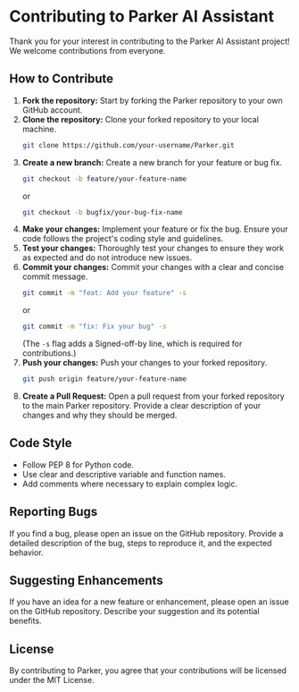 # Contributing to Parker AI Assistant

Thank you for your interest in contributing to the Parker AI Assistant project! We welcome contributions from everyone.

## How to Contribute

1.  **Fork the repository:** Start by forking the Parker repository to your own GitHub account.
2.  **Clone the repository:** Clone your forked repository to your local machine.
    ```bash
    git clone https://github.com/your-username/Parker.git
    ```
3.  **Create a new branch:** Create a new branch for your feature or bug fix.
    ```bash
    git checkout -b feature/your-feature-name
    ```
    or
    ```bash
    git checkout -b bugfix/your-bug-fix-name
    ```
4.  **Make your changes:** Implement your feature or fix the bug. Ensure your code follows the project's coding style and guidelines.
5.  **Test your changes:** Thoroughly test your changes to ensure they work as expected and do not introduce new issues.
6.  **Commit your changes:** Commit your changes with a clear and concise commit message.
    ```bash
    git commit -m "feat: Add your feature" -s
    ```
    or
    ```bash
    git commit -m "fix: Fix your bug" -s
    ```
    (The `-s` flag adds a Signed-off-by line, which is required for contributions.)
7.  **Push your changes:** Push your changes to your forked repository.
    ```bash
    git push origin feature/your-feature-name
    ```
8.  **Create a Pull Request:** Open a pull request from your forked repository to the main Parker repository. Provide a clear description of your changes and why they should be merged.

## Code Style

- Follow PEP 8 for Python code.
- Use clear and descriptive variable and function names.
- Add comments where necessary to explain complex logic.

## Reporting Bugs

If you find a bug, please open an issue on the GitHub repository. Provide a detailed description of the bug, steps to reproduce it, and the expected behavior.

## Suggesting Enhancements

If you have an idea for a new feature or enhancement, please open an issue on the GitHub repository. Describe your suggestion and its potential benefits.

## License

By contributing to Parker, you agree that your contributions will be licensed under the MIT License.
